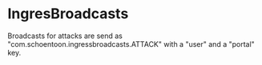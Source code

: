 IngresBroadcasts
================

Broadcasts for attacks are send as "com.schoentoon.ingressbroadcasts.ATTACK" with a "user" and a "portal" key.
